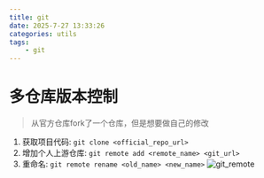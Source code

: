 ```yaml
---
title: git
date: 2025-7-27 13:33:26
categories: utils
tags:
    - git
---
```


# 多仓库版本控制
> 从官方仓库fork了一个仓库，但是想要做自己的修改

1. 获取项目代码: `git clone <official_repo_url>`
2. 增加个人上游仓库: `git remote add <remote_name> <git_url>`
3. 重命名: `git remote rename <old_name> <new_name>`
![git_remote](https://raw.githubusercontent.com/Gjorn4389/Gjorn4389.github.io/source/images/images/git_remote.png)